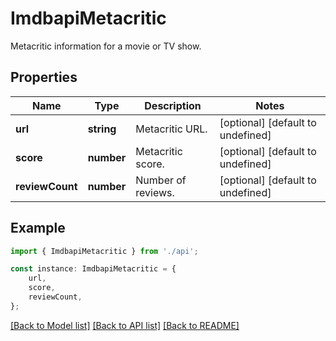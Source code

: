 # ImdbapiMetacritic

Metacritic information for a movie or TV show.

## Properties

Name | Type | Description | Notes
------------ | ------------- | ------------- | -------------
**url** | **string** | Metacritic URL. | [optional] [default to undefined]
**score** | **number** | Metacritic score. | [optional] [default to undefined]
**reviewCount** | **number** | Number of reviews. | [optional] [default to undefined]

## Example

```typescript
import { ImdbapiMetacritic } from './api';

const instance: ImdbapiMetacritic = {
    url,
    score,
    reviewCount,
};
```

[[Back to Model list]](../README.md#documentation-for-models) [[Back to API list]](../README.md#documentation-for-api-endpoints) [[Back to README]](../README.md)
